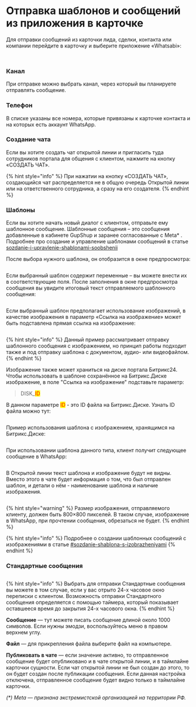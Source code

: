 # Отправка шаблонов и сообщений из приложения в карточке

Для отправки сообщений из карточки лида, сделки, контакта или компании перейдите в карточку и выберите приложение «Whatsabi»:

<figure><img src="../../.gitbook/assets/image (58).png" alt=""><figcaption></figcaption></figure>

<figure><img src="../../.gitbook/assets/image (56).png" alt=""><figcaption></figcaption></figure>

### Канал <a href="#liniya" id="liniya"></a>

При отправке можно выбрать канал, через который вы планируете отправлять сообщение.

### Телефон <a href="#telefon" id="telefon"></a>

В списке указаны все номера, которые привязаны к карточке контакта и на которых есть аккаунт WhatsApp.

### Создание чата <a href="#sozdanie-chata" id="sozdanie-chata"></a>

Если вы хотите создать чат открытой линии и пригласить туда сотрудников портала для общения с клиентом, нажмите на кнопку «СОЗДАТЬ ЧАТ».

{% hint style="info" %}
При нажатии на кнопку «СОЗДАТЬ ЧАТ», создающийся чат распределяется не в общую очередь Открытой линии или на ответственного сотрудника, а сразу на его создателя.
{% endhint %}

### Шаблоны

Если вы хотите начать новый диалог с клиентом, отправьте ему шаблонное сообщение. Шаблонные сообщения – это сообщения добавленные в кабинете GupShup и заранее согласованные с Meta\* . Подробнее про создание и управление шаблонами сообщений в статье [sozdanie-i-upravlenie-shablonami-soobshenii](../../lichnyi-kabinet-gupshup/sozdanie-i-upravlenie-shablonami-soobshenii/ "mention")

После выбора нужного шаблона, он отобразится в окне предпросмотра:

<figure><img src="../../.gitbook/assets/image (203).png" alt=""><figcaption></figcaption></figure>

Если выбранный шаблон содержит переменные – вы можете внести их в соответствующие поля. После заполнения в окне предпросмотра сообщения вы увидите итоговый текст отправляемого шаблонного сообщения:

<figure><img src="../../.gitbook/assets/image (204).png" alt=""><figcaption></figcaption></figure>

Если выбранный шаблон предполагает использование изображений, в качестве изображения в параметр «Ссылка на изображение» может быть подставлена прямая ссылка на изображение:

<figure><img src="../../.gitbook/assets/image (18) (1).png" alt=""><figcaption></figcaption></figure>

{% hint style="info" %}
Данный пример рассматривает отправку шаблонного сообщения с изображением, но принцип работы подходит также и под отправку шаблона с документом, аудио- или видеофайлом.
{% endhint %}

Изображение также может храниться на диске портала Битрикс24. Чтобы использовать в шаблоне сохранённое на Битрикс.Диске изображение, в поле "Ссылка на изображение" подставьте параметр:

> DISK\_<mark style="color:red;">ID</mark>

В данном параметре <mark style="color:red;">ID</mark> - это ID файла на Битрикс.Диске. Узнать ID файла можно тут:

<figure><img src="../../.gitbook/assets/Скриншот 21.08.25_03.51.23.png" alt=""><figcaption></figcaption></figure>

Пример использования шаблона с изображением, хранящимся на Битрикс.Диске:

<figure><img src="../../.gitbook/assets/Скриншот 21.08.25_03.46.34.png" alt=""><figcaption></figcaption></figure>

При  использовании шаблона данного типа, клиент получит следующее сообщение в WhatsApp:

<figure><img src="../../.gitbook/assets/IMG_6976.PNG" alt=""><figcaption></figcaption></figure>

В Открытой линии текст шаблона и изображение будут не видны. Вместо этого в чате будет информация о том, что был отправлен шаблон, и детали о нём - наименование шаблона и наличие изображения.

<figure><img src="../../.gitbook/assets/da6e7d55-8379-4ece-999b-de7ff824d183.png" alt=""><figcaption></figcaption></figure>

{% hint style="warning" %}
Размер изображения, отправляемого клиенту, должен быть 800×800 пикселей. В таком случае, изображение в WhatsApp, при прочтении сообщения, обрезаться не будет.
{% endhint %}

{% hint style="info" %}
Подробнее о создании шаблонных сообщений с изображениями в статье [#sozdanie-shablona-s-izobrazheniyami](../../lichnyi-kabinet-gupshup/sozdanie-i-upravlenie-shablonami-soobshenii/#sozdanie-shablona-s-izobrazheniyami "mention")
{% endhint %}

### Стандартные сообщения <a href="#liniya" id="liniya"></a>

<figure><img src="../../.gitbook/assets/image (217).png" alt=""><figcaption></figcaption></figure>

{% hint style="info" %}
Выбрать для отправки Стандартные сообщения вы можете в том случае, если у вас отрыто 24-х часовое окно переписки с клиентом. Возможность отправки Стандартного сообщения определяется с помощью таймера, который показывает оставшееся время до закрытия 24-х часового окна.
{% endhint %}

**Сообщение** — тут можете писать сообщение длиной около 1000 символов. Если нужны эмодзи, воспользуйтесь меню в правом верхнем углу.

**Файл** — для прикрепления файла выберите файл на компьютере.

**Публиковать в чате** — если значение активно, то отправленное сообщение будет опубликовано и в чате открытой линии, и в таймлайне карточки сущности. Если чат открытой линии не был создан до этого, то он будет создан после публикации сообщения. Если данная настройка отключена, отправленное сообщение будет видно только в таймлайне карточки.

_(\*) Meta — признана экстремистской организацией на территории РФ._
